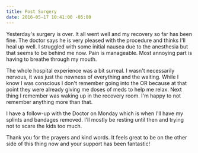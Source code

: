 ```yaml
---
title: Post Surgery
date: 2016-05-17 10:41:00 -05:00
---
```


Yesterday's surgery is over. It all went well and my recovery so far has been fine. The doctor says he is very pleased with the procedure and thinks I'll heal up well. I struggled with some initial nausea due to the anesthesia but that seems to be behind me now. Pain is manageable. Most annoying part is having to breathe through my mouth.

The whole hospital experience was a bit surreal. I wasn't necessarily nervous, it was just the newness of everything and the waiting. While I know I was conscious I don't remember going into the OR because at that point they were already giving me doses of meds to help me relax. Next thing I remember was waking up in the recovery room. I'm happy to not remember anything more than that.

I have a follow-up with the Doctor on Monday which is when I'll have my splints and bandages removed. I'll mostly be resting until then and trying not to scare the kids too much.

Thank you for the prayers and kind words. It feels great to be on the other side of this thing now and your support has been fantastic!